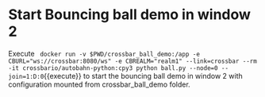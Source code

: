 # Start Bouncing ball demo in window 2

Execute ` docker run -v $PWD/crossbar_ball_demo:/app -e CBURL="ws://crossbar:8080/ws" -e CBREALM="realm1" --link=crossbar --rm -it crossbario/autobahn-python:cpy3 python ball.py --node=0 --join=1:D:0`{{execute}} to start the bouncing ball demo in window 2 with configuration mounted from crossbar_ball_demo folder.
